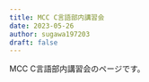 ```yaml
---
title: MCC C言語部内講習会
date: 2023-05-26
author: sugawa197203
draft: false
---
```


MCC C言語部内講習会のページです。
